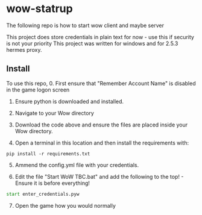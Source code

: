 # wow-statrup
 The following repo is how to start wow client and maybe server

This project does store credentials in plain text for now - use this if security is not your priority
This project was written for windows and for 2.5.3 hermes proxy.

## Install
To use this repo, 
0. First ensure that "Remember Account Name" is disabled in the game logon screen

1. Ensure python is downloaded and installed.

2. Navigate to your Wow directory

3. Download the code above and ensure the files are placed inside your Wow directory.

4. Open a terminal in this location and then install the requirements with:
```
pip install -r requirements.txt
```
5. Ammend the config.yml file with your credentials.

6. Edit the file "Start WoW TBC.bat" and add the following to the top! - Ensure it is before everything!
```bat
start enter_credentials.pyw
```
7. Open the game how you would normally



